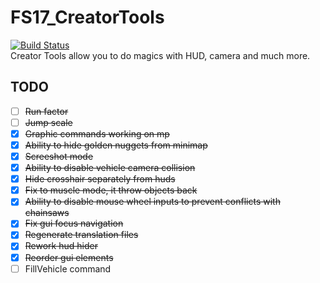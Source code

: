 # FS17_CreatorTools

[![Build Status](https://travis-ci.org/TyKonKet/FS17_CreatorTools.svg?branch=master)](https://travis-ci.org/TyKonKet/FS17_CreatorTools)  
Creator Tools allow you to do magics with HUD, camera and much more.
  
## TODO

- [ ] ~~Run factor~~
- [ ] ~~Jump scale~~
- [x] ~~Graphic commands working on mp~~  
- [x] ~~Ability to hide golden nuggets from minimap~~  
- [x] ~~Screeshot mode~~  
- [x] ~~Ability to disable vehicle camera collision~~  
- [x] ~~Hide crosshair separately from huds~~  
- [x] ~~Fix to muscle mode, it throw objects back~~  
- [x] ~~Ability to disable mouse wheel inputs to prevent conflicts with chainsaws~~  
- [x] ~~Fix gui focus navigation~~  
- [x] ~~Regenerate translation files~~  
- [x] ~~Rework hud hider~~  
- [x] ~~Reorder gui elements~~  
- [ ] FillVehicle command